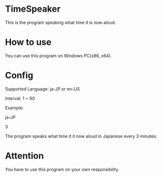 # TimeSpeaker
This is the program speaking what time it is now aloud.
# How to use
You can use this program on Windows PC(x86, x64).

# Config
Supported Language: ja-JP or en-US

Interval: 1 ~ 60

Example:

ja-JP

3

The program speaks what time it it now aloud in Japanese every 3 minutes.

# Attention
You have to use this program on your own responsibility.